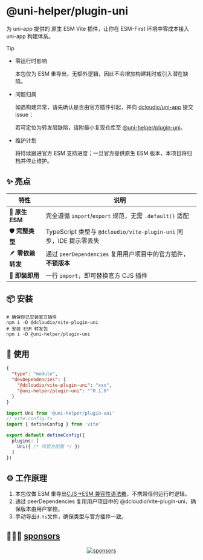 # @uni-helper/plugin-uni
为 uni-app 提供的 原生 ESM Vite 插件，让你在 ESM-First 环境中零成本接入 uni-app 构建体系。

> [!TIP]
> - 零运行时影响
>
>   本包仅为 ESM 重导出，无额外逻辑，因此不会增加构建耗时或引入潜在缺陷。
>
> - 问题归属
>
>   如遇构建异常，请先确认是否由官方插件引起，并向 [dcloudio/uni-app](https://github.com/dcloudio/uni-app/issues) 提交 issue；
>
>   若可定位为转发层缺陷，请附最小复现仓库至 [@uni-helper/plugin-uni](https://github.com/uni-helper/plugin-uni)。
>
> - 维护计划
>
>   将持续跟进官方 ESM 支持进度；一旦官方提供原生 ESM 版本，本项目将归档并停止维护。

## ✨ 亮点

| 特性            | 说明                                                      |
| ------------- | ------------------------------------------------------- |
| 🚀 **原生 ESM** | 完全遵循 `import`/`export` 规范，无需 `.default()` 适配            |
| 🛡️ **完整类型**  | TypeScript 类型与 `@dcloudio/vite-plugin-uni` 同步，IDE 提示零丢失 |
| 🪶 **零依赖转发**  | 通过 `peerDependencies` 复用用户项目中的官方插件，**不锁版本**             |
| 🧩 **即装即用**   | 一行 `import`，即可替换官方 CJS 插件                               |

## 📦 安装

```shell
# 确保你已安装官方插件
npm i -D @dcloudio/vite-plugin-uni
# 安装 ESM 转发包
npm i -D @uni-helper/plugin-uni
```

## 🔧 使用
```json
{
  "type": "module",
  "devDependencies": {
    "@dcloudio/vite-plugin-uni": "xxx",
    "@uni-helper/plugin-uni": "^0.1.0"
  }
}
```

```ts
import Uni from '@uni-helper/plugin-uni'
// vite.config.ts
import { defineConfig } from 'vite'

export default defineConfig({
  plugins: [
    Uni({ /* 同官方配置 */ })
  ]
})
```

## ⚙️ 工作原理
1. 本包仅做 ESM 重导出[CJS→ESM 兼容性语法糖](https://nodejs.org/api/esm.html#interoperability-with-commonjs)，不携带任何运行时逻辑。
2. 通过 peerDependencies 复用用户项目中的 @dcloudio/vite-plugin-uni，确保版本由用户掌控。
3. 手动导出`d.ts`文件，确保类型与官方插件一致。

## 🙇🏻‍♂️ [sponsors](https://afdian.com/a/flippedround)

<p align="center">
  <a href="https://afdian.com/a/flippedround">
    <img alt="sponsors" src="https://cdn.jsdelivr.net/gh/FliPPeDround/sponsors/sponsorkit/sponsors.svg"/>
  </a>
</p>
